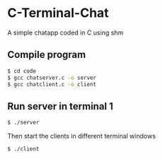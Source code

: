 # C-Terminal-Chat
A simple chatapp coded in C using shm

## Compile program
```bash
$ cd code
$ gcc chatserver.c -o server
$ gcc chatclient.c -o client
```

## Run server in terminal 1
```bash
$ ./server
```

Then start the clients in different terminal windows
```bash
$ ./client
```